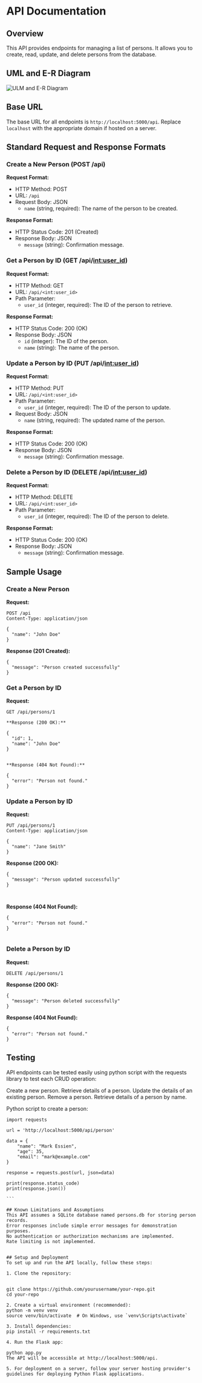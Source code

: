 # API Documentation

## Overview

This API provides endpoints for managing a list of persons. It allows you to create, read, update, and delete persons from the database.


## UML and E-R Diagram

![ULM and E-R Diagram](./public/UML.png)


## Base URL

The base URL for all endpoints is `http://localhost:5000/api`. Replace `localhost` with the appropriate domain if hosted on a server.

## Standard Request and Response Formats

### Create a New Person (POST /api)

**Request Format:**

- HTTP Method: POST
- URL: `/api`
- Request Body: JSON
  - `name` (string, required): The name of the person to be created.

**Response Format:**

- HTTP Status Code: 201 (Created)
- Response Body: JSON
  - `message` (string): Confirmation message.

### Get a Person by ID (GET /api/<int:user_id>)

**Request Format:**

- HTTP Method: GET
- URL: `/api/<int:user_id>`
- Path Parameter:
  - `user_id` (integer, required): The ID of the person to retrieve.

**Response Format:**

- HTTP Status Code: 200 (OK)
- Response Body: JSON
  - `id` (integer): The ID of the person.
  - `name` (string): The name of the person.

### Update a Person by ID (PUT /api/<int:user_id>)

**Request Format:**

- HTTP Method: PUT
- URL: `/api/<int:user_id>`
- Path Parameter:
  - `user_id` (integer, required): The ID of the person to update.
- Request Body: JSON
  - `name` (string, required): The updated name of the person.

**Response Format:**

- HTTP Status Code: 200 (OK)
- Response Body: JSON
  - `message` (string): Confirmation message.

### Delete a Person by ID (DELETE /api/<int:user_id>)

**Request Format:**

- HTTP Method: DELETE
- URL: `/api/<int:user_id>`
- Path Parameter:
  - `user_id` (integer, required): The ID of the person to delete.

**Response Format:**

- HTTP Status Code: 200 (OK)
- Response Body: JSON
  - `message` (string): Confirmation message.

## Sample Usage

### Create a New Person

**Request:**

```http
POST /api
Content-Type: application/json
```


```jason
{
  "name": "John Doe"
}

```


**Response (201 Created):**

```jason
{
  "message": "Person created successfully"
}
```
### Get a Person by ID
**Request:**

```http
GET /api/persons/1

**Response (200 OK):**

```
```jason
{
  "id": 1,
  "name": "John Doe"
}


```

```http
**Response (404 Not Found):**

```
```jason
{
  "error": "Person not found."
}

```


### Update a Person by ID
**Request:**

```http
PUT /api/persons/1
Content-Type: application/json

```

```jason
{
  "name": "Jane Smith"
}

```


**Response (200 OK):**
```jason
{
  "message": "Person updated successfully"
}



```


**Response (404 Not Found):**
```jason
{
  "error": "Person not found."
}


```

### Delete a Person by ID
**Request:**

```http
DELETE /api/persons/1

```


**Response (200 OK):**

```jason
{
  "message": "Person deleted successfully"
}

```
**Response (404 Not Found):** 


```jason
{
  "error": "Person not found."
}

```

## Testing
API endpoints can be tested easily using python script with the requests library to test each CRUD operation:

Create a new person.
Retrieve details of a person.
Update the details of an existing person.
Remove a person.
Retrieve details of a person by name.

Python script to create a person:
````
import requests

url = 'http://localhost:5000/api/person'

data = {
    "name": "Mark Essien",
    "age": 35,
    "email": "mark@example.com"
}

response = requests.post(url, json=data)

print(response.status_code)
print(response.json())

```

## Known Limitations and Assumptions
This API assumes a SQLite database named persons.db for storing person records.
Error responses include simple error messages for demonstration purposes.
No authentication or authorization mechanisms are implemented.
Rate limiting is not implemented.


## Setup and Deployment
To set up and run the API locally, follow these steps:

1. Clone the repository:


git clone https://github.com/yourusername/your-repo.git 
cd your-repo

2. Create a virtual environment (recommended):
python -m venv venv
source venv/bin/activate  # On Windows, use `venv\Scripts\activate`

3. Install dependencies:
pip install -r requirements.txt

4. Run the Flask app:

python app.py
The API will be accessible at http://localhost:5000/api.

5. For deployment on a server, follow your server hosting provider's guidelines for deploying Python Flask applications.

